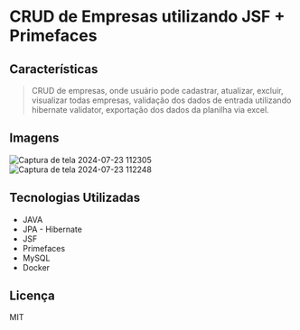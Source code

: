 # CRUD de Empresas utilizando JSF + Primefaces

## Características

> CRUD de empresas, onde usuário pode cadastrar, atualizar, excluir, visualizar todas empresas, validação dos dados de entrada utilizando hibernate validator, exportação dos dados da planilha via excel.

## Imagens
![Captura de tela 2024-07-23 112305](https://github.com/user-attachments/assets/51866529-28c5-4502-9990-119d7b2d02a1)
![Captura de tela 2024-07-23 112248](https://github.com/user-attachments/assets/eac29bad-1b6e-4d74-906f-a45ab93c52f0)

## Tecnologias Utilizadas

- JAVA
- JPA - Hibernate
- JSF
- Primefaces
- MySQL
- Docker

## Licença
MIT
